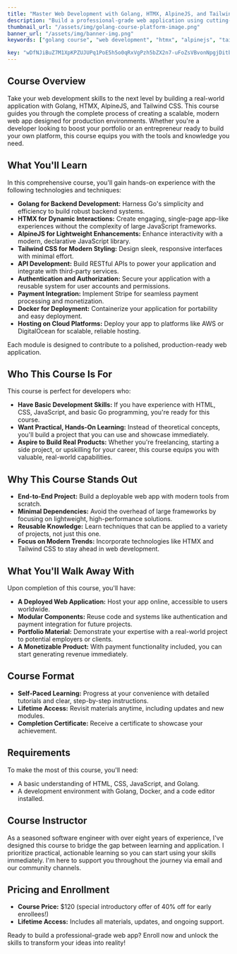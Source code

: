 ```yaml
---
title: "Master Web Development with Golang, HTMX, AlpineJS, and Tailwind CSS"
description: "Build a professional-grade web application using cutting-edge tools like Golang, HTMX, AlpineJS, and Tailwind CSS. Launch a production-ready app to showcase your skills or power your own projects."
thumbnail_url: "/assets/img/golang-course-platform-image.png"
banner_url: "/assets/img/banner-img.png"
keywords: ["golang course", "web development", "htmx", "alpinejs", "tailwind css", "golang for beginners"]

key: "wDfNJiBuZ7M1XpKPZUJUPq1PoE5h5o0qRxVgPzh5bZX2n7-uFoZsVBvonNpgjDitbqanWM6P8D_yJ9Yq6zwpHA"
---
```


## Course Overview

Take your web development skills to the next level by building a real-world application with Golang, HTMX, AlpineJS, and Tailwind CSS. This course guides you through the complete process of creating a scalable, modern web app designed for production environments. Whether you're a developer looking to boost your portfolio or an entrepreneur ready to build your own platform, this course equips you with the tools and knowledge you need.

## What You'll Learn

In this comprehensive course, you'll gain hands-on experience with the following technologies and techniques:

- **Golang for Backend Development:** Harness Go's simplicity and efficiency to build robust backend systems.
- **HTMX for Dynamic Interactions:** Create engaging, single-page app-like experiences without the complexity of large JavaScript frameworks.
- **AlpineJS for Lightweight Enhancements:** Enhance interactivity with a modern, declarative JavaScript library.
- **Tailwind CSS for Modern Styling:** Design sleek, responsive interfaces with minimal effort.
- **API Development:** Build RESTful APIs to power your application and integrate with third-party services.
- **Authentication and Authorization:** Secure your application with a reusable system for user accounts and permissions.
- **Payment Integration:** Implement Stripe for seamless payment processing and monetization.
- **Docker for Deployment:** Containerize your application for portability and easy deployment.
- **Hosting on Cloud Platforms:** Deploy your app to platforms like AWS or DigitalOcean for scalable, reliable hosting.

Each module is designed to contribute to a polished, production-ready web application.

## Who This Course Is For

This course is perfect for developers who:

- **Have Basic Development Skills:** If you have experience with HTML, CSS, JavaScript, and basic Go programming, you're ready for this course.
- **Want Practical, Hands-On Learning:** Instead of theoretical concepts, you'll build a project that you can use and showcase immediately.
- **Aspire to Build Real Products:** Whether you're freelancing, starting a side project, or upskilling for your career, this course equips you with valuable, real-world capabilities.

## Why This Course Stands Out

- **End-to-End Project:** Build a deployable web app with modern tools from scratch.
- **Minimal Dependencies:** Avoid the overhead of large frameworks by focusing on lightweight, high-performance solutions.
- **Reusable Knowledge:** Learn techniques that can be applied to a variety of projects, not just this one.
- **Focus on Modern Trends:** Incorporate technologies like HTMX and Tailwind CSS to stay ahead in web development.

## What You'll Walk Away With

Upon completion of this course, you'll have:

- **A Deployed Web Application:** Host your app online, accessible to users worldwide.
- **Modular Components:** Reuse code and systems like authentication and payment integration for future projects.
- **Portfolio Material:** Demonstrate your expertise with a real-world project to potential employers or clients.
- **A Monetizable Product:** With payment functionality included, you can start generating revenue immediately.

## Course Format

- **Self-Paced Learning:** Progress at your convenience with detailed tutorials and clear, step-by-step instructions.
- **Lifetime Access:** Revisit materials anytime, including updates and new modules.
- **Completion Certificate:** Receive a certificate to showcase your achievement.

## Requirements

To make the most of this course, you'll need:

- A basic understanding of HTML, CSS, JavaScript, and Golang.
- A development environment with Golang, Docker, and a code editor installed.

## Course Instructor

As a seasoned software engineer with over eight years of experience, I've designed this course to bridge the gap between learning and application. I prioritize practical, actionable learning so you can start using your skills immediately. I'm here to support you throughout the journey via email and our community channels.

## Pricing and Enrollment

- **Course Price:** $120 (special introductory offer of 40% off for early enrollees!)
- **Lifetime Access:** Includes all materials, updates, and ongoing support.

Ready to build a professional-grade web app? Enroll now and unlock the skills to transform your ideas into reality!
